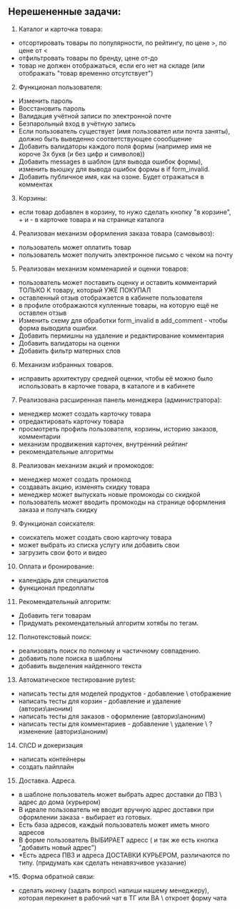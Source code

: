 ## Нерешененные задачи:
1. Каталог и карточка товара:
  - отсортировать товары по популярности, по рейтингу, по цене >, по цене от <
  - отфильтровать товары по бренду, цене от-до
  - товар не должен отображаться, если его нет на складе (или отображать "товар временно отсутствует")

2. Функционал пользователя:
  - Изменить пароль
  - Восстановить пароль
  - Валидация учётной записи по электронной почте
  - Безпарольный вход в учётную запись
  - Если пользователь существует (имя пользовател или почта заняты), должно быть выведенно соответствующее соообщение
  - Добавить валидаторы каждого поля формы (например имя не короче 3х букв (и без цифр и символов))
  - Добавить messages в шаблон (для вывода ошибок формы), изменить вьюшку для вывода ошибок формы в if form_invalid.
  - Добавить публичное имя, как на озоне. Будет отражаться в комментах
  
3. Корзины:
  - если товар добавлен в корзину, то нужо сделать кнопку "в корзине", + и - в карточке товара и на странице каталога 

4. Реализован механизм оформления заказа товара (самовывоз):
  - пользователь может оплатить товар
  - пользователь может получить электронное письмо с чеком на почту

5. Реализован механизм комменарией и оценки товаров:
  - пользователь может поставить оценку и оставить комментарий ТОЛЬКО К товару, который УЖЕ ПОКУПАЛ
  - оставленный отзыв отображается в кабинете пользователя
  - в профиле отображаются купленные товары, на которую ещё не оставлен отзыв
  - Изменить схему для обработки form_invalid в add_comment - чтобы форма выводила ошибки.
  - Добавить пермишны на удаление и редактирование комментария
  - Добавить валидаторы на оценки
  - Добавить фильтр матерных слов

6. Механизм избранных товаров.
  - исправить архитектуру средней оценки, чтобы её можно было использовать в карточке товара, в каталоге и в кабинете

7. Реализована расширенная панель менеджера (администратора):
  - менеджер может создать карточку товара
  - отредактировать карточку товара
  - просмотреть профиль пользователя, корзины, историю заказов, комментарии
  - механизм продвижения карточек, внутренний рейтинг
  - рекомендательные алгоритмы

8. Реализован механизм акций и промокодов:
  - менеджер может создать промокод
  - создавать акцию, изменять скидку товара
  - менеджер может выпускать новые промокоды со скидкой
  - пользователь может вводить промокоды на странице оформления заказа и получать скидку

9. Функционал соискателя:
  - соискатель может создать свою карточку товара
  - может выбрать из списка услугу или добавить свои
  - загрузить свои фото и видео

10. Оплата и бронирование:
  - календарь для специалистов
  - функционал предоплаты

11. Рекомендательный алгоритм:
  - Добавить теги товарам
  - Придумать рекомендательный алгоритм хотябы по тегам.

12. Полнотекстовый поиск:
  - реализовать поиск по полному и частичному совпадению.
  - добавить поле поиска в шаблоны
  - добавить выделения найденного текста

13. Автоматическое тестирование pytest:
  - написать тесты для моделей продуктов - добавление \ отображение 
  - написать тесты для корзин -   добавление и удаление (авториз\аноним)
  - написать тесты для заказов - оформление (авториз\аноним)
  - написать тесты для комментариев - добавление \ удаление \ ? изменение (авториз\аноним)

14. CI\CD и докеризация
  - написать контейнеры
  - создать пайплайн

15. Доставка. Адреса. 
  - в шаблоне пользователь может выбрать адрес доставки до ПВЗ \ адрес до дома (курьером)
  - В идеале пользователь не вводит вручную адрес доставки при оформлении заказа - выбирает из готовых.
  - Есть база адресов, каждый пользователь может иметь много адресов
  - В форме пользователь ВЫБИРАЕТ адресс ( и так же есть кнопка "добавить новый адрес")
  - *Есть адреса ПВЗ и адреса ДОСТАВКИ КУРЬЕРОМ, различаются по типу. (придумать как сделать ненавязчивое указание)

*15. Форма обратной связи:
  - сделать иконку (задать вопрос\  напиши нашему менеджеру), которая перекинет в рабочий чат в ТГ или ВА
  \ откроет форму чата